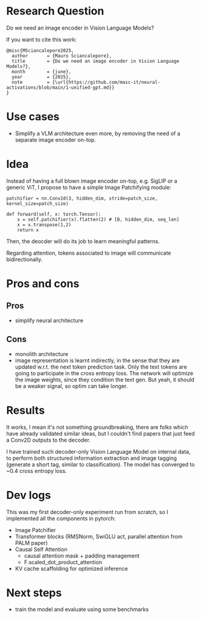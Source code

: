 # Research Question
Do we need an image encoder in Vision Language Models?

If you want to cite this work:
```
@misc{MSciancalepore2025,
  author       = {Mauro Sciancalepore},
  title        = {Do we need an image encoder in Vision Language Models?},
  month        = {june},
  year         = {2025},
  note         = {\url{https://github.com/masc-it/neural-activations/blob/main/1-unified-gpt.md}}
}
```

# Use cases

- Simplify a VLM architecture even more, by removing the need of a separate image encoder on-top.

# Idea

Instead of having a full blown image encoder on-top, e.g. SigLIP or a generic ViT, I propose to have a simple Image Patchifying module: 

```
patchifier = nn.Conv2d(3, hidden_dim, stride=patch_size, kernel_size=patch_size)

def forward(self, x: torch.Tensor):
    x = self.patchifier(x).flatten(2) # [B, hidden_dim, seq_len]
    x = x.transpose(1,2)
    return x

```

Then, the deocder will do its job to learn meaningful patterns.

Regarding attention, tokens associated to image will communicate bidirectionally.

# Pros and cons

## Pros

- simplify neural architecture

## Cons
- monolith architecture
- image representation is learnt indirectly, in the sense that they are updated w.r.t. the next token prediction task. Only the text tokens are going to participate in the cross entropy loss. The network will optimize the image weights, since they condition the text gen. But yeah, it should be a weaker signal, so optim can take longer.

# Results

It works, I mean it's not something groundbreaking, there are folks which have already validated similar ideas, but I couldn't find papers that just feed a Conv2D outputs to the decoder.

I have trained such decoder-only Vision Language Model on internal data, to perform both structured information extraction and image tagging (generate a short tag, similar to classification).
The model has converged to ~0.4 cross entropy loss.

# Dev logs

This was my first decoder-only experiment run from scratch, so I implemented all the components in pytorch:

- Image Patchifier
- Transformer blocks (RMSNorm, SwiGLU act, parallel attention from PALM paper)
- Causal Self Attention
    - causal attention mask + padding management
    - F.scaled_dot_product_attention
- KV cache scaffolding for optimized inference

# Next steps

- train the model and evaluate using some benchmarks
